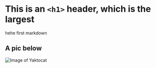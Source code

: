 # This is an `<h1>` header, which is the largest

hehe first markdown

## A pic below

![Image of Yaktocat](https://octodex.github.com/images/yaktocat.png)
